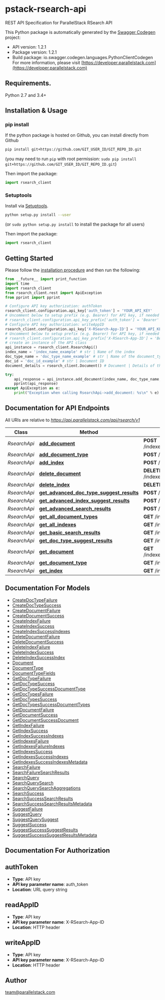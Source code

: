 # pstack-rsearch-api
REST API Specification for ParallelStack RSearch API

This Python package is automatically generated by the [Swagger Codegen](https://github.com/swagger-api/swagger-codegen) project:

- API version: 1.2.1
- Package version: 1.2.1
- Build package: io.swagger.codegen.languages.PythonClientCodegen
For more information, please visit [https://developer.parallelstack.com](https://developer.parallelstack.com)

## Requirements.

Python 2.7 and 3.4+

## Installation & Usage
### pip install

If the python package is hosted on Github, you can install directly from Github

```sh
pip install git+https://github.com/GIT_USER_ID/GIT_REPO_ID.git
```
(you may need to run `pip` with root permission: `sudo pip install git+https://github.com/GIT_USER_ID/GIT_REPO_ID.git`)

Then import the package:
```python
import rsearch_client 
```

### Setuptools

Install via [Setuptools](http://pypi.python.org/pypi/setuptools).

```sh
python setup.py install --user
```
(or `sudo python setup.py install` to install the package for all users)

Then import the package:
```python
import rsearch_client
```

## Getting Started

Please follow the [installation procedure](#installation--usage) and then run the following:

```python
from __future__ import print_function
import time
import rsearch_client
from rsearch_client.rest import ApiException
from pprint import pprint

# Configure API key authorization: authToken
rsearch_client.configuration.api_key['auth_token'] = 'YOUR_API_KEY'
# Uncomment below to setup prefix (e.g. Bearer) for API key, if needed
# rsearch_client.configuration.api_key_prefix['auth_token'] = 'Bearer'
# Configure API key authorization: writeAppID
rsearch_client.configuration.api_key['X-RSearch-App-ID'] = 'YOUR_API_KEY'
# Uncomment below to setup prefix (e.g. Bearer) for API key, if needed
# rsearch_client.configuration.api_key_prefix['X-RSearch-App-ID'] = 'Bearer'
# create an instance of the API class
api_instance = rsearch_client.RsearchApi()
index_name = 'index_name_example' # str | Name of the index
doc_type_name = 'doc_type_name_example' # str | Name of the document_type
doc_id = 'doc_id_example' # str | Document ID
document_details = rsearch_client.Document() # Document | Details of the document

try:
    api_response = api_instance.add_document(index_name, doc_type_name, doc_id, document_details)
    pprint(api_response)
except ApiException as e:
    print("Exception when calling RsearchApi->add_document: %s\n" % e)

```

## Documentation for API Endpoints

All URIs are relative to *https://api.parallelstack.com/api/rsearch/v1*

Class | Method | HTTP request | Description
------------ | ------------- | ------------- | -------------
*RsearchApi* | [**add_document**](docs/RsearchApi.md#add_document) | **POST** /indexes/{index_name}/document_types/{doc_type_name}/documents/{doc_id} | 
*RsearchApi* | [**add_document_type**](docs/RsearchApi.md#add_document_type) | **POST** /indexes/{index_name}/document_types/{doc_type_name} | 
*RsearchApi* | [**add_index**](docs/RsearchApi.md#add_index) | **POST** /indexes/{index_name} | 
*RsearchApi* | [**delete_document**](docs/RsearchApi.md#delete_document) | **DELETE** /indexes/{index_name}/document_types/{doc_type_name}/documents/{doc_id} | 
*RsearchApi* | [**delete_index**](docs/RsearchApi.md#delete_index) | **DELETE** /indexes/{index_name} | 
*RsearchApi* | [**get_advanced_doc_type_suggest_results**](docs/RsearchApi.md#get_advanced_doc_type_suggest_results) | **POST** /indexes/{index_name}/document_types/{doc_type_name}/suggest | 
*RsearchApi* | [**get_advanced_index_suggest_results**](docs/RsearchApi.md#get_advanced_index_suggest_results) | **POST** /indexes/{index_name}/suggest | 
*RsearchApi* | [**get_advanced_search_results**](docs/RsearchApi.md#get_advanced_search_results) | **POST** /indexes/{index_name}/document_types/{doc_type_name}/search | 
*RsearchApi* | [**get_all_document_types**](docs/RsearchApi.md#get_all_document_types) | **GET** /indexes/{index_name}/document_types | 
*RsearchApi* | [**get_all_indexes**](docs/RsearchApi.md#get_all_indexes) | **GET** /indexes | 
*RsearchApi* | [**get_basic_search_results**](docs/RsearchApi.md#get_basic_search_results) | **GET** /indexes/{index_name}/search | 
*RsearchApi* | [**get_doc_type_suggest_results**](docs/RsearchApi.md#get_doc_type_suggest_results) | **GET** /indexes/{index_name}/document_types/{doc_type_name}/suggest | 
*RsearchApi* | [**get_document**](docs/RsearchApi.md#get_document) | **GET** /indexes/{index_name}/document_types/{doc_type_name}/documents/{doc_id} | 
*RsearchApi* | [**get_document_type**](docs/RsearchApi.md#get_document_type) | **GET** /indexes/{index_name}/document_types/{doc_type_name} | 
*RsearchApi* | [**get_index**](docs/RsearchApi.md#get_index) | **GET** /indexes/{index_name} | 


## Documentation For Models

 - [CreateDocTypeFailure](docs/CreateDocTypeFailure.md)
 - [CreateDocTypeSuccess](docs/CreateDocTypeSuccess.md)
 - [CreateDocumentFailure](docs/CreateDocumentFailure.md)
 - [CreateDocumentSuccess](docs/CreateDocumentSuccess.md)
 - [CreateIndexFailure](docs/CreateIndexFailure.md)
 - [CreateIndexSuccess](docs/CreateIndexSuccess.md)
 - [CreateIndexSuccessIndexes](docs/CreateIndexSuccessIndexes.md)
 - [DeleteDocumentFailure](docs/DeleteDocumentFailure.md)
 - [DeleteDocumentSuccess](docs/DeleteDocumentSuccess.md)
 - [DeleteIndexFailure](docs/DeleteIndexFailure.md)
 - [DeleteIndexSuccess](docs/DeleteIndexSuccess.md)
 - [DeleteIndexSuccessIndex](docs/DeleteIndexSuccessIndex.md)
 - [Document](docs/Document.md)
 - [DocumentType](docs/DocumentType.md)
 - [DocumentTypeFields](docs/DocumentTypeFields.md)
 - [GetDocTypeFailure](docs/GetDocTypeFailure.md)
 - [GetDocTypeSuccess](docs/GetDocTypeSuccess.md)
 - [GetDocTypeSuccessDocumentType](docs/GetDocTypeSuccessDocumentType.md)
 - [GetDocTypesFailure](docs/GetDocTypesFailure.md)
 - [GetDocTypesSuccess](docs/GetDocTypesSuccess.md)
 - [GetDocTypesSuccessDocumentTypes](docs/GetDocTypesSuccessDocumentTypes.md)
 - [GetDocumentFailure](docs/GetDocumentFailure.md)
 - [GetDocumentSuccess](docs/GetDocumentSuccess.md)
 - [GetDocumentSuccessDocument](docs/GetDocumentSuccessDocument.md)
 - [GetIndexFailure](docs/GetIndexFailure.md)
 - [GetIndexSuccess](docs/GetIndexSuccess.md)
 - [GetIndexSuccessIndexes](docs/GetIndexSuccessIndexes.md)
 - [GetIndexesFailure](docs/GetIndexesFailure.md)
 - [GetIndexesFailureIndexes](docs/GetIndexesFailureIndexes.md)
 - [GetIndexesSuccess](docs/GetIndexesSuccess.md)
 - [GetIndexesSuccessIndexes](docs/GetIndexesSuccessIndexes.md)
 - [GetIndexesSuccessIndexesMetadata](docs/GetIndexesSuccessIndexesMetadata.md)
 - [SearchFailure](docs/SearchFailure.md)
 - [SearchFailureSearchResults](docs/SearchFailureSearchResults.md)
 - [SearchQuery](docs/SearchQuery.md)
 - [SearchQuerySearch](docs/SearchQuerySearch.md)
 - [SearchQuerySearchAggregations](docs/SearchQuerySearchAggregations.md)
 - [SearchSuccess](docs/SearchSuccess.md)
 - [SearchSuccessSearchResults](docs/SearchSuccessSearchResults.md)
 - [SearchSuccessSearchResultsMetadata](docs/SearchSuccessSearchResultsMetadata.md)
 - [SuggestFailure](docs/SuggestFailure.md)
 - [SuggestQuery](docs/SuggestQuery.md)
 - [SuggestQuerySuggest](docs/SuggestQuerySuggest.md)
 - [SuggestSuccess](docs/SuggestSuccess.md)
 - [SuggestSuccessSuggestResults](docs/SuggestSuccessSuggestResults.md)
 - [SuggestSuccessSuggestResultsMetadata](docs/SuggestSuccessSuggestResultsMetadata.md)


## Documentation For Authorization


## authToken

- **Type**: API key
- **API key parameter name**: auth_token
- **Location**: URL query string

## readAppID

- **Type**: API key
- **API key parameter name**: X-RSearch-App-ID
- **Location**: HTTP header

## writeAppID

- **Type**: API key
- **API key parameter name**: X-RSearch-App-ID
- **Location**: HTTP header


## Author

team@parallelstack.com

